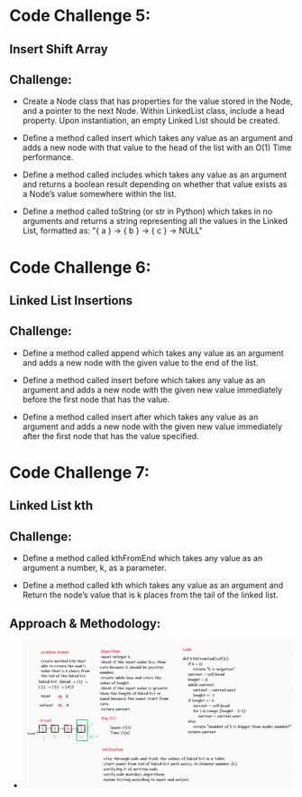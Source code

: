 # Code Challenge 5:

## Insert Shift Array

## Challenge:
* Create a Node class that has properties for the value stored in the Node, and a pointer to the next Node. Within LinkedList class, include a head property. Upon instantiation, an empty Linked List should be created.

* Define a method called insert which takes any value as an argument and adds a new node with that value to the head of the list with an O(1) Time performance.

* Define a method called includes which takes any value as an argument and returns a boolean result depending on whether that value exists as a Node’s value somewhere within the list.

* Define a method called toString (or str in Python) which takes in no arguments and returns a string representing all the values in the Linked List, formatted as: "{ a } -> { b } -> { c } -> NULL"


# Code Challenge 6:

## Linked List Insertions

## Challenge:

* Define a method called append which takes any value as an argument and adds a new node with the given value to the end of the list.

* Define a method called insert before which takes any value as an argument and adds a new node with the given new value immediately before the first node that has the value.

* Define a method called insert after which takes any value as an argument and adds a new node with the given new value immediately after the first node that has the value specified.


# Code Challenge 7:

## Linked List kth

## Challenge:

* Define a method called kthFromEnd which takes any value as an argument a number, k, as a parameter.

* Define a method called kth which takes any value as an argument and Return the node’s value that is k places from the tail of the linked list.

## Approach & Methodology:
* ![Linked List kth](../../images/code-challange-7.png)
